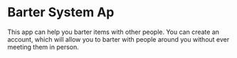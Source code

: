 # Barter System Ap
This app can help you barter items with other people. You can create an account, which will allow you to barter with people around you without ever meeting them in person.